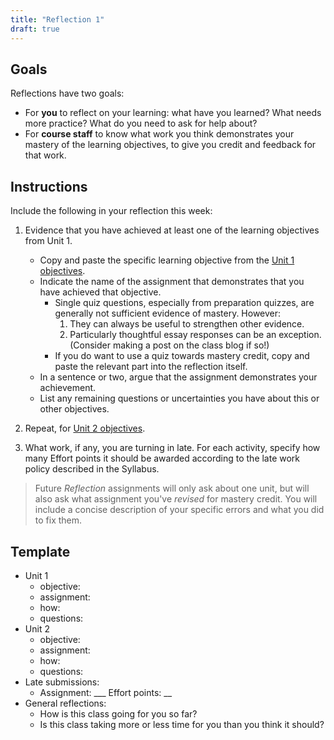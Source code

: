 ```yaml
---
title: "Reflection 1"
draft: true
---
```


## Goals

Reflections have two goals:

- For **you** to reflect on your learning: what have you learned? What needs more practice? What do you need to ask for help about?
- For **course staff** to know what work you think demonstrates your mastery of the learning objectives, to give you credit and feedback for that work.

## Instructions

Include the following in your reflection this week:

1. Evidence that you have achieved at least one of the learning objectives from Unit 1.

    - Copy and paste the specific learning objective from the [Unit 1 objectives](../).
    - Indicate the name of the assignment that demonstrates that you have achieved that objective.
      - Single quiz questions, especially from preparation quizzes, are generally not sufficient evidence of mastery. However:
        1. They can always be useful to strengthen other evidence.
        2. Particularly thoughtful essay responses can be an exception. (Consider making a post on the class blog if so!)
      - If you do want to use a quiz towards mastery credit, copy and paste the relevant part into the reflection itself.
    - In a sentence or two, argue that the assignment demonstrates your achievement.
    - List any remaining questions or uncertainties you have about this or other objectives.

2. Repeat, for [Unit 2 objectives](../).

3. What work, if any, you are turning in late. For each activity, specify how many Effort points it should be awarded according to the late work policy described in the Syllabus.

> Future *Reflection* assignments will only ask about one unit, but will also ask what assignment you've *revised* for mastery credit. You will include a concise description of your specific errors and what you did to fix them.

## Template

- Unit 1
  - objective:
  - assignment:
  - how:
  - questions:
- Unit 2
  - objective:
  - assignment:
  - how:
  - questions:
- Late submissions:
  - Assignment: ___ Effort points:  __
- General reflections:
  - How is this class going for you so far?
  - Is this class taking more or less time for you than you think it should?
